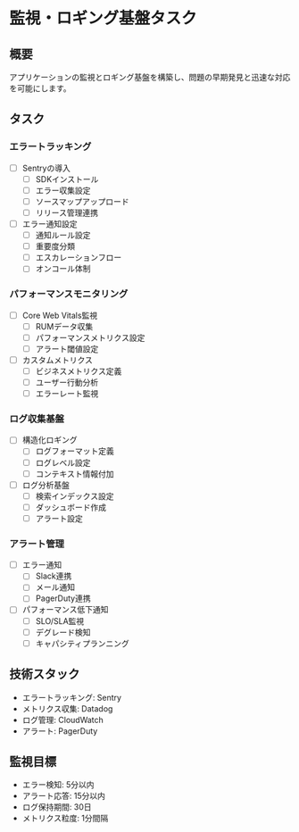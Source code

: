 # 監視・ロギング基盤タスク

## 概要
アプリケーションの監視とロギング基盤を構築し、問題の早期発見と迅速な対応を可能にします。

## タスク

### エラートラッキング

- [ ] Sentryの導入
  - [ ] SDKインストール
  - [ ] エラー収集設定
  - [ ] ソースマップアップロード
  - [ ] リリース管理連携

- [ ] エラー通知設定
  - [ ] 通知ルール設定
  - [ ] 重要度分類
  - [ ] エスカレーションフロー
  - [ ] オンコール体制

### パフォーマンスモニタリング

- [ ] Core Web Vitals監視
  - [ ] RUMデータ収集
  - [ ] パフォーマンスメトリクス設定
  - [ ] アラート閾値設定

- [ ] カスタムメトリクス
  - [ ] ビジネスメトリクス定義
  - [ ] ユーザー行動分析
  - [ ] エラーレート監視

### ログ収集基盤

- [ ] 構造化ロギング
  - [ ] ログフォーマット定義
  - [ ] ログレベル設定
  - [ ] コンテキスト情報付加

- [ ] ログ分析基盤
  - [ ] 検索インデックス設定
  - [ ] ダッシュボード作成
  - [ ] アラート設定

### アラート管理

- [ ] エラー通知
  - [ ] Slack連携
  - [ ] メール通知
  - [ ] PagerDuty連携

- [ ] パフォーマンス低下通知
  - [ ] SLO/SLA監視
  - [ ] デグレード検知
  - [ ] キャパシティプランニング

## 技術スタック

- エラートラッキング: Sentry
- メトリクス収集: Datadog
- ログ管理: CloudWatch
- アラート: PagerDuty

## 監視目標

- エラー検知: 5分以内
- アラート応答: 15分以内
- ログ保持期間: 30日
- メトリクス粒度: 1分間隔 
